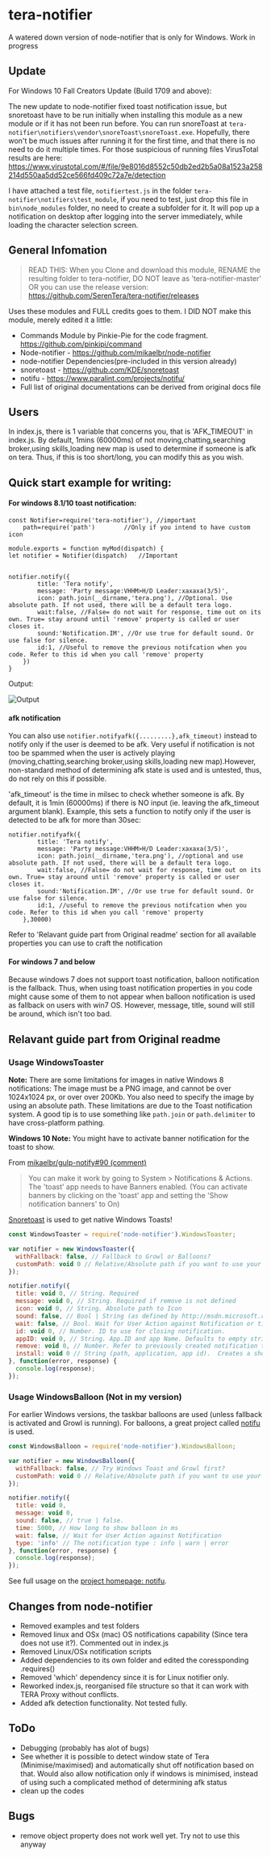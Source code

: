 # tera-notifier
A watered down version of node-notifier that is only for Windows. Work in progress

## Update
For Windows 10 Fall Creators Update (Build 1709 and above):

The new update to node-notifier fixed toast notification issue, but snoretoast have to be run initially when installing this module as a new module or if it has not been run before. You can run snoreToast at `tera-notifier\notifiers\vendor\snoreToast\snoreToast.exe`. Hopefully, there won't be much issues after running it for the first time, and that there is no need to do it multiple times. For those suspicious of running files VirusTotal results are here: https://www.virustotal.com/#/file/9e8016d8552c50db2ed2b5a08a1523a258214d550aa5dd52ce566fd409c72a7e/detection

I have attached a test file, `notifiertest.js` in the folder `tera-notifier\notifiers\test_module`, if you need to test, just drop this file in `bin\node_modules` folder, no need to create a subfolder for it. It will pop up a notification on desktop after logging into the server immediately, while loading the character selection screen.

## General Infomation
> READ THIS: When you Clone and download this module, RENAME the resulting folder to tera-notifier, DO NOT leave as 'tera-notifier-master' OR you can use the release version: https://github.com/SerenTera/tera-notifier/releases

Uses these modules and FULL credits goes to them. I DID NOT make this module, merely edited it a little:
- Commands Module by Pinkie-Pie for the code fragment. https://github.com/pinkipi/command
- Node-notifier - https://github.com/mikaelbr/node-notifier 
- node-notifier Dependencies(pre-included in this version already)
- snoretoast - https://github.com/KDE/snoretoast
- notifu - https://www.paralint.com/projects/notifu/
- Full list of original documentations can be derived from original docs file

## Users
In index.js, there is 1 variable that concerns you, that is 'AFK_TIMEOUT' in index.js. By default, 1mins (60000ms) of not  moving,chatting,searching broker,using skills,loading new map is used to determine if someone is afk on tera. Thus, if this is too short/long, you can modify this as you wish.

## Quick start example for writing:
#### For windows 8.1/10 toast notification:
```
const Notifier=require('tera-notifier'), //important
	path=require('path')		//Only if you intend to have custom icon
	
module.exports = function myMod(dispatch) {	
let notifier = Notifier(dispatch)	//Important


notifier.notify({
		title: 'Tera notify',
		message: 'Party message:VHHM>H/D Leader:xaxaxa(3/5)',
		icon: path.join(__dirname,'tera.png'), //Optional. Use absolute path. If not used, there will be a default tera logo.
		wait:false, //False= do not wait for response, time out on its own. True= stay around until 'remove' property is called or user closes it.
		sound:'Notification.IM', //Or use true for default sound. Or use false for silence.
		id:1, //Useful to remove the previous notifcation when you code. Refer to this id when you call 'remove' property
	})
}
  ```
  
Output:

![Output](http://i.imgur.com/HOHMfgf.jpg)  

#### afk notification
You can also use `notifier.notifyafk({.........},afk_timeout)` instead to notify only if the user is deemed to be afk. Very useful if notification is not too be spammed when the user is actively playing (moving,chatting,searching broker,using skills,loading new map).However, non-standard method of determining afk state is used and is untested, thus, do not rely on this if possible.

'afk_timeout' is the time in milsec to check whether someone is afk. By default, it is 1min (60000ms) if there is NO input (ie. leaving the afk_timeout argument blank). Example, this sets a function to notify only if the user is detected to be afk for more than 30sec:
```
notifier.notifyafk({
		title: 'Tera notify',
		message: 'Party message:VHHM>H/D Leader:xaxaxa(3/5)',
		icon: path.join(__dirname,'tera.png'), //optional and use absolute path. If not used, there will be a default tera logo.
		wait:false, //False= do not wait for response, time out on its own. True= stay around until 'remove' property is called or user closes it.
		sound:'Notification.IM', //Or use true for default sound. Or use false for silence.
		id:1, //useful to remove the previous notifcation when you code. Refer to this id when you call 'remove' property
	},30000)
```

Refer to 'Relavant guide part from Original readme' section for all available properties you can use to craft the notification

#### For windows 7 and below
Because windows 7 does not support toast notification, balloon notification is the fallback. Thus, when using toast notification properties in you code might cause some of them to not appear when balloon notification is used as fallback on users with win7 OS. However, message, title, sound will still be around, which isn't too bad.
  
## Relavant guide part from Original readme

### Usage WindowsToaster

**Note:** There are some limitations for images in native Windows 8 notifications:
The image must be a PNG image, and cannot be over 1024x1024 px, or over over 200Kb.
You also need to specify the image by using an absolute path. These limitations are
due to the Toast notification system. A good tip is to use something like
`path.join` or `path.delimiter` to have cross-platform pathing.

**Windows 10 Note:** You might have to activate banner notification for the toast to show.

From [mikaelbr/gulp-notify#90 (comment)](https://github.com/mikaelbr/gulp-notify/issues/90#issuecomment-129333034)
> You can make it work by going to System > Notifications & Actions. The 'toast' app needs to have Banners enabled. (You can activate banners by clicking on the 'toast' app and setting the 'Show notification banners' to On)

[Snoretoast](https://github.com/KDE/snoretoast) is used to get native Windows Toasts!

```javascript
const WindowsToaster = require('node-notifier').WindowsToaster;

var notifier = new WindowsToaster({
  withFallback: false, // Fallback to Growl or Balloons?
  customPath: void 0 // Relative/Absolute path if you want to use your fork of SnoreToast.exe
});

notifier.notify({
  title: void 0, // String. Required
  message: void 0, // String. Required if remove is not defined
  icon: void 0, // String. Absolute path to Icon
  sound: false, // Bool | String (as defined by http://msdn.microsoft.com/en-us/library/windows/apps/hh761492.aspx)
  wait: false, // Bool. Wait for User Action against Notification or times out
  id: void 0, // Number. ID to use for closing notification.
  appID: void 0, // String. App.ID and app Name. Defaults to empty string.
  remove: void 0, // Number. Refer to previously created notification to close.
  install: void 0 // String (path, application, app id).  Creates a shortcut <path> in the start menu which point to the executable <application>, appID used for the notifications.
}, function(error, response) {
  console.log(response);
});
```
### Usage WindowsBalloon (Not in my version)

For earlier Windows versions, the taskbar balloons are used (unless
fallback is activated and Growl is running). For balloons, a great
project called [notifu](http://www.paralint.com/projects/notifu/) is used.

```javascript
const WindowsBalloon = require('node-notifier').WindowsBalloon;

var notifier = new WindowsBalloon({
  withFallback: false, // Try Windows Toast and Growl first?
  customPath: void 0 // Relative/Absolute path if you want to use your fork of notifu
});

notifier.notify({
  title: void 0,
  message: void 0,
  sound: false, // true | false.
  time: 5000, // How long to show balloon in ms
  wait: false, // Wait for User Action against Notification
  type: 'info' // The notification type : info | warn | error
}, function(error, response) {
  console.log(response);
});
```

See full usage on the [project homepage: notifu](http://www.paralint.com/projects/notifu/).  
## Changes from node-notifier
- Removed examples and test folders
- Removed linux and OSx (mac) OS notifications capability (Since tera does not use it?). Commented out in index.js
- Removed Linux/OSx notification scripts
- Added dependencies to its own folder and edited the coressponding .requires() 
- Removed 'which' dependency since it is for Linux notifier only.
- Reworked index.js, reorganised file structure so that it can work with TERA Proxy without conflicts.
- Added afk detection functionality. Not tested fully.

## ToDo
- Debugging (probably has alot of bugs)
- See whether it is possible to detect window state of Tera (Minimise/maximised) and automatically shut off notification based on that. Would also allow notification only if windows is minimised, instead of using such a complicated method of determining afk status
- clean up the codes
## Bugs
- remove object property does not work well yet. Try not to use this anyway

